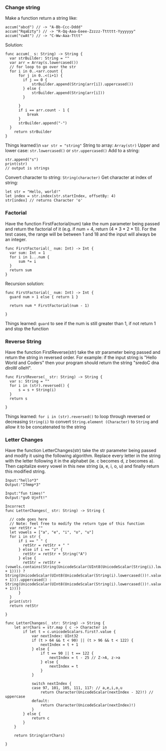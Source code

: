 ### Change string
Make a function return a string like:
```
accum("abcd") // -> "A-Bb-Ccc-Dddd"
accum("RqaEzty") // -> "R-Qq-Aaa-Eeee-Zzzzz-Tttttt-Yyyyyyy"
accum("cwAt") // -> "C-Ww-Aaa-Tttt"
```

Solution:
```
func accum(_ s: String) -> String {
  var strBuilder: String = ""
  var arr = Array(s.lowercased())
  // for loop to go over the str
  for i in 0..<arr.count {
      for j in 0..<(i+1) {
        if j == 0 {
            strBuilder.append(String(arr[i]).uppercased())
        } else {
            strBuilder.append(String(arr[i]))
        }

      }
      if i == arr.count - 1 {
          break
      }
      strBuilder.append("-")
  }
    return strBuilder
}
```

Things learned:\n
`var str = "string"`
String to array: `Array(str)`
Upper and lower case: `str.lowercased()` or `str.uppercased()`
Add to a string:
```
str.append("s")
print(str)
// output is strings
```
Convert character to string: `String(character)`
Get character at index of string:
```
let str = "Hello, world!"
let index = str.index(str.startIndex, offsetBy: 4)
str[index] // returns Character 'o'
```


### Factorial
Have the function FirstFactorial(num) take the num parameter being passed and return the factorial of it (e.g. if num = 4, return (4 * 3 * 2 * 1)). For the test cases, the range will be between 1 and 18 and the input will always be an integer.
```
func FirstFactorial(_ num: Int) -> Int {
  var sum: Int = 1
  for i in 1...num {
      sum *= i
  }
  return sum
}
```
Recursion solution:
```
func FirstFactorial(_ num: Int) -> Int {
  guard num > 1 else { return 1 }

  return num * FirstFactorial(num - 1)

}
```

Things learned:
`guard` to see if the num is still greater than 1, if not return 1 and stop the function


### Reverse String
Have the function FirstReverse(str) take the str parameter being passed and return the string in reversed order. For example: if the input string is "Hello World and Coders" then your program should return the string "sredoC dna dlroW olleH".
```
func FirstReverse(_ str: String) -> String {
  var s: String = ""
  for i in (str).reversed() {
      s = s + String(i)
  }
  return s

}
```
Things learned:
`for i in (str).reversed()` to loop through reversed or decreasing
`String(i)` to convert `String.element (Character)` to `String` and allow it to be concatenated to the string

### Letter Changes
Have the function LetterChanges(str) take the str parameter being passed and modify it using the following algorithm. Replace every letter in the string with the letter following it in the alphabet (ie. c becomes d, z becomes a). Then capitalize every vowel in this new string (a, e, i, o, u) and finally return this modified string.
```
Input:"hello*3"
Output:"Ifmmp*3"

Input:"fun times!"
Output:"gvO Ujnft!"
```
```
Incorrect
func LetterChanges(_ str: String) -> String {

  // code goes here   
  // Note: feel free to modify the return type of this function
  var retStr = ""
  let vowels = ["a", "e", "i", "o", "u"]
  for i in str {
      if i == " " {
        retStr = retStr + " "
      } else if i == "z" {
        retStr = retStr + String("A")
      } else {
        retStr = retStr + (vowels.contains(String(UnicodeScalar(UInt8(UnicodeScalar(String(i).lowercased())!.value + 1)))) ? String(UnicodeScalar(UInt8(UnicodeScalar(String(i).lowercased())!.value + 1))).uppercased() : String(UnicodeScalar(UInt8(UnicodeScalar(String(i).lowercased())!.value + 1))))
      }
  }
  print(str)
  return retStr

}
```

```
func LetterChanges(_ str: String) -> String {
    let arrChars = str.map { c -> Character in
        if let t = c.unicodeScalars.first?.value {
            var nextIndex: UInt32
            if (t > 64 && t < 90) || (t > 96 && t < 122) {
                nextIndex = t + 1
            } else {
                if t == 90 || t == 122 {
                    nextIndex = t - 25 // Z->A, z->a
                } else {
                    nextIndex = t
                }
            }

            switch nextIndex {
            case 97, 101, 105, 111, 117: // a,e,i,o,u
                return Character(UnicodeScalar(nextIndex - 32)!) // uppercase
            default:
                return Character(UnicodeScalar(nextIndex)!)
            }
        } else {
            return c
        }
    }

    return String(arrChars)

}
```
